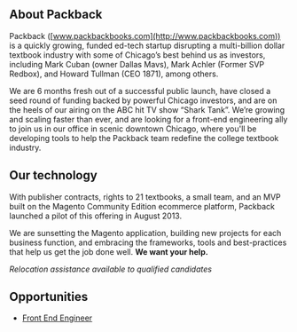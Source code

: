 About Packback
--------------

Packback ([www.packbackbooks.com](http://www.packbackbooks.com)) is a quickly growing, funded ed-tech startup disrupting a multi-billion dollar textbook industry with some of Chicago’s best behind us as investors, including Mark Cuban (owner Dallas Mavs), Mark Achler (Former SVP Redbox), and Howard Tullman (CEO 1871), among others.

We are 6 months fresh out of a successful public launch, have closed a seed round of funding backed by powerful Chicago investors, and are on the heels of our airing on the ABC hit TV show “Shark Tank”.  We’re growing and scaling faster than ever, and are looking for a front-end engineering ally to join us in our office in scenic downtown Chicago, where you'll be developing tools to help the Packback team redefine the college textbook industry.

Our technology
--------------

With publisher contracts, rights to 21 textbooks, a small team, and an MVP built on the Magento Community Edition ecommerce platform, Packback launched a pilot of this offering in August 2013.

We are sunsetting the Magento application, building new projects for each business function, and embracing the frameworks, tools and best-practices that help us get the job done well. **We want your help.**

*Relocation assistance available to qualified candidates*

Opportunities
--------------

- [Front End Engineer](front-end-engineer.md)

